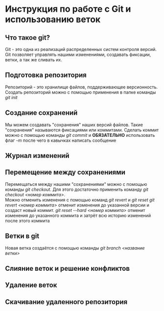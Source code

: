 # Инструкция по работе с Git и использованию веток

## Что такое git?
Git - это одна из реализаций распределенных систем контроля версий. Git позволяет управлять нашими изменениями, создавать фиксации, ветки, а так же сливать их. 

## Подготовка репозитория
Репозиторий - это хранилище файлов, поддерживающее версионность. Создать репозиторий можно с помощью применения в папке команды *git init*

## Создание сохранений

Мы можем создавать "сохранения" наших версий файлов. Такие "сохранения" называются фиксациями или коммитами. Сделать коммит можно с помощью команды *git commit* и **ОБЯЗАТЕЛЬНО** использовать флаг *-m* после чего в кавычках написать сообщение 

## Журнал изменений

## Перемещение между сохранениями
Перемещаться между нашими "сохранениями" можно с помощью команды *git checkout*. Для этого достаточно применить команду *git checkout <номер коммита>*.  
Можно отменить изменения с помощью команд *git revert* и *git reset* 
*git revert <номер коммита>* отменит изменения до указанной версии и создаст новый коммит.
*git reset --hard <номер коммита>* отменит изменения до указанного коммита и затрёт всю историю изменений после этого коммита 


## Ветки в git
Новая ветка создаётся с помощью команды *git branch <название ветки>* 
## Слияние веток и решение конфликтов

## Удаление веток

## Скачивание удаленного репозитория